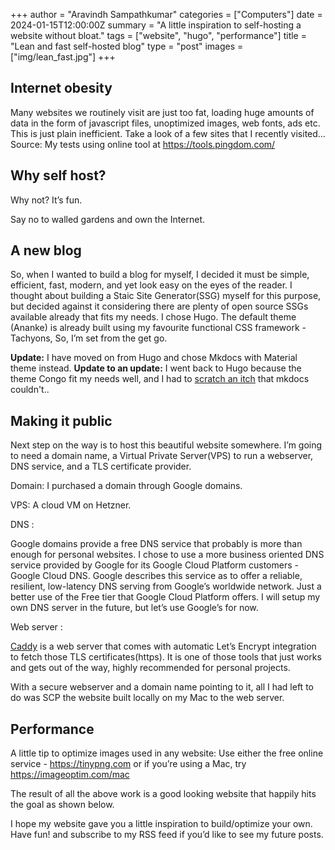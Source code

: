 +++
author = "Aravindh Sampathkumar"
categories = ["Computers"]
date = 2024-01-15T12:00:00Z
summary = "A little inspiration to self-hosting a website without bloat."
tags = ["website", "hugo", "performance"]
title = "Lean and fast self-hosted blog"
type = "post"
images = ["img/lean_fast.jpg"]
+++

## Internet obesity
Many websites we routinely visit are just too fat, loading huge amounts of data in the form of javascript files, unoptimized images, web fonts, ads etc. This is just plain inefficient. Take a look of a few sites that I recently visited… Source: My tests using online tool at https://tools.pingdom.com/

## Why self host?

Why not? It’s fun.

Say no to walled gardens and own the Internet.

## A new blog
So, when I wanted to build a blog for myself, I decided it must be simple, efficient, fast, modern, and yet look easy on the eyes of the reader. I thought about building a Staic Site Generator(SSG) myself for this purpose, but decided against it considering there are plenty of open source SSGs available already that fits my needs. I chose Hugo. The default theme (Ananke) is already built using my favourite functional CSS framework - Tachyons, So, I’m set from the get go.

**Update:** I have moved on from Hugo and chose Mkdocs with Material theme instead.
**Update to an update:** I went back to Hugo because the theme Congo fit my needs well, and I had to [scratch an itch](https://github.com/squidfunk/mkdocs-material/discussions/5519) that mkdocs couldn't..

## Making it public
Next step on the way is to host this beautiful website somewhere. I’m going to need a domain name, a Virtual Private Server(VPS) to run a webserver, DNS service, and a TLS certificate provider.

Domain: I purchased a domain through Google domains.

VPS: A cloud VM on Hetzner.

DNS :

Google domains provide a free DNS service that probably is more than enough for personal websites. I chose to use a more business oriented DNS service provided by Google for its Google Cloud Platform customers - Google Cloud DNS. Google describes this service as to offer a reliable, resilient, low-latency DNS serving from Google’s worldwide network. Just a better use of the Free tier that Google Cloud Platform offers. I will setup my own DNS server in the future, but let’s use Google’s for now.

Web server :

[Caddy](https://caddyserver.com/) is a web server that comes with automatic Let’s Encrypt integration to fetch those TLS certificates(https). It is one of those tools that just works and gets out of the way, highly recommended for personal projects.

With a secure webserver and a domain name pointing to it, all I had left to do was SCP the website built locally on my Mac to the web server.

## Performance
A little tip to optimize images used in any website: Use either the free online service - https://tinypng.com or if you’re using a Mac, try https://imageoptim.com/mac

The result of all the above work is a good looking website that happily hits the goal as shown below.

I hope my website gave you a little inspiration to build/optimize your own. Have fun! and subscribe to my RSS feed if you’d like to see my future posts.
